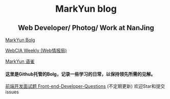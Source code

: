 
<h1 align=center>MarkYun blog</h1>

<h2 align=center>Web Developer/ Photog/ Work at NanJing</h2>

[MarkYun Bolg](http://markyun.github.io/ "markyun 的博客")

[WebCIA Weekly (Web情报局)](https://markyun.github.io/weekly/ "Web情报局 周刊")

[MarkYun 语雀](https://www.yuque.com/yyyy "markyun 的语雀")


#### 这里是Github托管的Bolg，记录一些学习的日常，以保持领先所需的见解。
[前端开发面试题 Front-end-Developer-Questions](https://github.com/markyun/My-blog/blob/master/Front-end-Developer-Questions "最新前端开发面试题")  (不定期更新) 欢迎Star和提交issues
